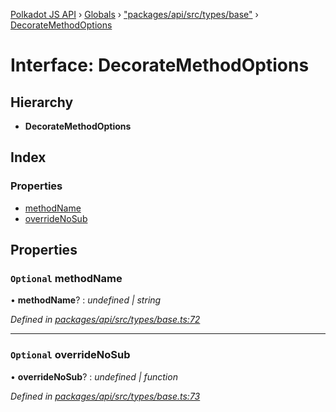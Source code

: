[Polkadot JS API](../README.md) › [Globals](../globals.md) › ["packages/api/src/types/base"](../modules/_packages_api_src_types_base_.md) › [DecorateMethodOptions](_packages_api_src_types_base_.decoratemethodoptions.md)

# Interface: DecorateMethodOptions

## Hierarchy

* **DecorateMethodOptions**

## Index

### Properties

* [methodName](_packages_api_src_types_base_.decoratemethodoptions.md#optional-methodname)
* [overrideNoSub](_packages_api_src_types_base_.decoratemethodoptions.md#optional-overridenosub)

## Properties

### `Optional` methodName

• **methodName**? : *undefined | string*

*Defined in [packages/api/src/types/base.ts:72](https://github.com/polkadot-js/api/blob/375dadbe3/packages/api/src/types/base.ts#L72)*

___

### `Optional` overrideNoSub

• **overrideNoSub**? : *undefined | function*

*Defined in [packages/api/src/types/base.ts:73](https://github.com/polkadot-js/api/blob/375dadbe3/packages/api/src/types/base.ts#L73)*

